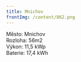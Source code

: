```yaml
---
title: Mnichov
frontImg: /content/862.png
---
```

<!--StartFragment-->

Město: Mnichov\
Rozloha: 56m2\
Výkon: 11,5 kWp\
Baterie: 17,4 kWh

<!--EndFragment-->